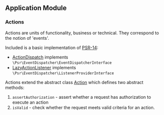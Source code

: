 ## Application Module

### Actions
Actions are units of functionality, business or technical. They correspond to the notion of 'events'.

Included is a basic implementation of [PSR-14](https://www.php-fig.org/psr/psr-14/):
- [ActionDispatch](/ActionDispatch.php) implements `\Psr\EventDispatcher\EventDispatcherInterface`
- [LazyActionListener](/LazyActionListener.php) implements `\Psr\EventDispatcher\ListenerProviderInterface`

Actions extend the abstract class [Action](/Action.php) which defines two abstract methods:
1. `assertAuthorization` - assert whether a request has authorization to execute an action
2. `isValid` - check whether the request meets valid criteria for an action.
